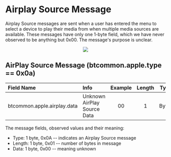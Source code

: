 <h1>Airplay Source Message</h1>

<p> 
Airplay Source messages are sent when a user has entered the menu to select a
device to play their media from when multiple media sources are available.
These messages have only one 1-byte field, which we have never observed
to be anything but 0x00. The message's purpose is unclear.
</p>


<div align="center">
<img src="/figs/airplay_source_format.png">
</div>

<!-- Leave this line -->

## AirPlay Source Message (btcommon.apple.type == 0x0a)
| Field Name                                  | Info                         | Example                    |Length| Type  | Notes                    |
| :-------------------------------------------| :----------------------------|:--------------------------:|:----:|:-----:|:------------------------:|
| btcommon.apple.airplay.data                 | Unknown AirPlay Source Data  | 00                         | 1    | Bytes | Only seen to be 0x00     |

<p>The message fields, observed values and their meaning:</p>

<ul>
<li>
Type: 1 byte, 0x0A -- indicates an Airplay Source message
</li>
<li>
Length: 1 byte, 0x01 -- number of bytes in message
</li>
<li>
Data: 1 byte, 0x00 -- meaning unknown
</li>
</ul>
